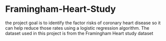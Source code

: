 # Framingham-Heart-Study
the project goal is to identify the factor risks of coronary heart disease so it can help reduce those rates using a logistic regression algorithm. The dataset used in this project is from the Framingham Heart study dataset
